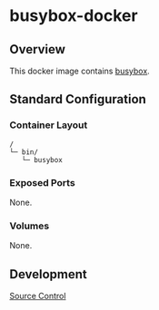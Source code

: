 # busybox-docker

## Overview

This docker image contains [busybox](https://busybox.net/).

## Standard Configuration

### Container Layout

```
/
└─ bin/
   └─ busybox
```

### Exposed Ports

None.

### Volumes

None.

## Development

[Source Control](https://github.com/crashvb/busybox-docker)


